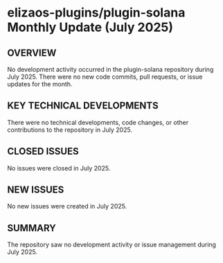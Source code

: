 # elizaos-plugins/plugin-solana Monthly Update (July 2025)

## OVERVIEW
No development activity occurred in the plugin-solana repository during July 2025. There were no new code commits, pull requests, or issue updates for the month.

## KEY TECHNICAL DEVELOPMENTS
There were no technical developments, code changes, or other contributions to the repository in July 2025.

## CLOSED ISSUES
No issues were closed in July 2025.

## NEW ISSUES
No new issues were created in July 2025.

## SUMMARY
The repository saw no development activity or issue management during July 2025.